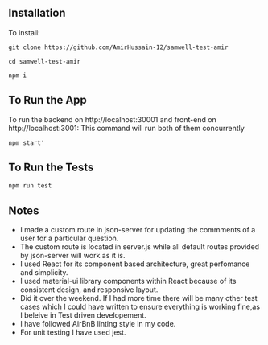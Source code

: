 
## Installation

To install:

    git clone https://github.com/AmirHussain-12/samwell-test-amir

    cd samwell-test-amir

    npm i
##  To Run the App
To run the backend on http://localhost:30001 and front-end on http://localhost:3001: This command will run both of them concurrently

    npm start'

##  To Run the Tests

    npm run test

## Notes
- I made a custom route in json-server for updating the commments of a user for a particular question.
- The custom route is located in server.js while all default routes provided by json-server will work as it is.
- I used React for its component based architecture, great perfomance and simplicity.
- I used material-ui library components within React because of its consistent design, and responsive layout.
- Did it over the weekend. If I had more time there will be many other test cases which I could have written to ensure everything is working fine,as I beleive in Test driven developement.
- I have followed AirBnB linting style in my code.
- For unit testing I have used jest.    
